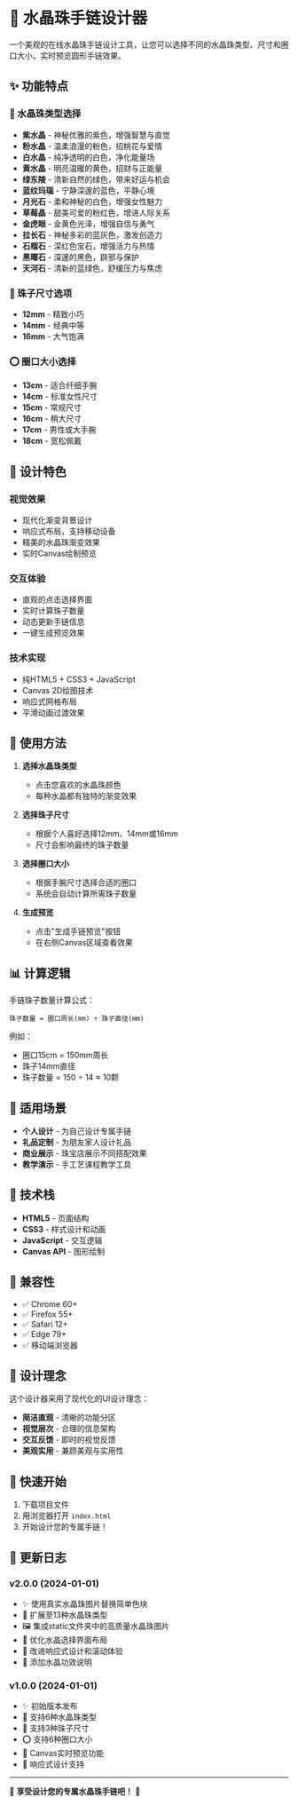 # 🔮 水晶珠手链设计器

一个美观的在线水晶珠手链设计工具，让您可以选择不同的水晶珠类型、尺寸和圈口大小，实时预览圆形手链效果。

## ✨ 功能特点

### 🔮 水晶珠类型选择
- **紫水晶** - 神秘优雅的紫色，增强智慧与直觉
- **粉水晶** - 温柔浪漫的粉色，招桃花与爱情
- **白水晶** - 纯净透明的白色，净化能量场
- **黄水晶** - 明亮温暖的黄色，招财与正能量
- **绿东陵** - 清新自然的绿色，带来好运与机会
- **蓝纹玛瑙** - 宁静深邃的蓝色，平静心境
- **月光石** - 柔和神秘的白色，增强女性魅力
- **草莓晶** - 甜美可爱的粉红色，增进人际关系
- **金虎眼** - 金黄色光泽，增强自信与勇气
- **拉长石** - 神秘多彩的蓝灰色，激发创造力
- **石榴石** - 深红色宝石，增强活力与热情
- **黑曜石** - 深邃的黑色，辟邪与保护
- **天河石** - 清新的蓝绿色，舒缓压力与焦虑

### 📏 珠子尺寸选项
- **12mm** - 精致小巧
- **14mm** - 经典中等
- **16mm** - 大气饱满

### ⭕ 圈口大小选择
- **13cm** - 适合纤细手腕
- **14cm** - 标准女性尺寸
- **15cm** - 常规尺寸
- **16cm** - 稍大尺寸
- **17cm** - 男性或大手腕
- **18cm** - 宽松佩戴

## 🎨 设计特色

### 视觉效果
- 现代化渐变背景设计
- 响应式布局，支持移动设备
- 精美的水晶珠渐变效果
- 实时Canvas绘制预览

### 交互体验
- 直观的点击选择界面
- 实时计算珠子数量
- 动态更新手链信息
- 一键生成预览效果

### 技术实现
- 纯HTML5 + CSS3 + JavaScript
- Canvas 2D绘图技术
- 响应式网格布局
- 平滑动画过渡效果

## 🚀 使用方法

1. **选择水晶珠类型**
   - 点击您喜欢的水晶珠颜色
   - 每种水晶都有独特的渐变效果

2. **选择珠子尺寸**
   - 根据个人喜好选择12mm、14mm或16mm
   - 尺寸会影响最终的珠子数量

3. **选择圈口大小**
   - 根据手腕尺寸选择合适的圈口
   - 系统会自动计算所需珠子数量

4. **生成预览**
   - 点击"生成手链预览"按钮
   - 在右侧Canvas区域查看效果

## 📊 计算逻辑

手链珠子数量计算公式：
```
珠子数量 = 圈口周长(mm) ÷ 珠子直径(mm)
```

例如：
- 圈口15cm = 150mm周长
- 珠子14mm直径
- 珠子数量 = 150 ÷ 14 ≈ 10颗

## 🎯 适用场景

- **个人设计** - 为自己设计专属手链
- **礼品定制** - 为朋友家人设计礼品
- **商业展示** - 珠宝店展示不同搭配效果
- **教学演示** - 手工艺课程教学工具

## 🔧 技术栈

- **HTML5** - 页面结构
- **CSS3** - 样式设计和动画
- **JavaScript** - 交互逻辑
- **Canvas API** - 图形绘制

## 📱 兼容性

- ✅ Chrome 60+
- ✅ Firefox 55+
- ✅ Safari 12+
- ✅ Edge 79+
- ✅ 移动端浏览器

## 🎨 设计理念

这个设计器采用了现代化的UI设计理念：
- **简洁直观** - 清晰的功能分区
- **视觉层次** - 合理的信息架构
- **交互反馈** - 即时的视觉反馈
- **美观实用** - 兼顾美观与实用性

## 🚀 快速开始

1. 下载项目文件
2. 用浏览器打开 `index.html`
3. 开始设计您的专属手链！

## 📝 更新日志

### v2.0.0 (2024-01-01)
- ✨ 使用真实水晶珠图片替换简单色块
- 🔮 扩展至13种水晶珠类型
- 🖼️ 集成static文件夹中的高质量水晶珠图片
- 🎨 优化水晶选择界面布局
- 📱 改进响应式设计和滚动体验
- 💎 添加水晶功效说明

### v1.0.0 (2024-01-01)
- ✨ 初始版本发布
- 🔮 支持6种水晶珠类型
- 📏 支持3种珠子尺寸
- ⭕ 支持6种圈口大小
- 🎨 Canvas实时预览功能
- 📱 响应式设计支持

---

💎 **享受设计您的专属水晶珠手链吧！** 💎 